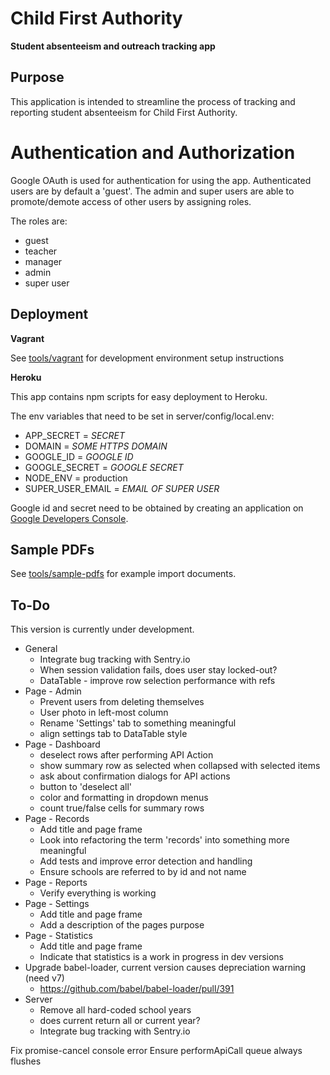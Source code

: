 # Child First Authority
**Student absenteeism and outreach tracking app**

<!--To be re-enabled when CI fully configured-->
<!--[![Build Status](https://travis-ci.org/child-first-authority-fcc-project/webapp.svg)](https://travis-ci.org/child-first-authority-fcc-project/webapp)-->

## Purpose

This application is intended to streamline the process of tracking and reporting student absenteeism for Child First Authority.

# Authentication and Authorization

Google OAuth is used for authentication for using the app. Authenticated users are by default a 'guest'. The admin and super users are able to promote/demote 
access of other users by assigning roles.

The roles are:

  - guest
  - teacher
  - manager
  - admin
  - super user

## Deployment

**Vagrant**

See [tools/vagrant](https://github.com/freeCodeCamp/child-first-authority/tree/master/tools/vagrant) for development environment setup instructions

**Heroku**

This app contains npm scripts for easy deployment to Heroku.

The env variables that need to be set in server/config/local.env:

- APP_SECRET = *SECRET*
- DOMAIN = *SOME HTTPS DOMAIN*
- GOOGLE_ID = *GOOGLE ID*
- GOOGLE_SECRET = *GOOGLE SECRET*
- NODE_ENV = production
- SUPER_USER_EMAIL = *EMAIL OF SUPER USER*

Google id and secret need to be obtained by creating an application on [Google Developers Console](https://console.developers.google.com/project). 

## Sample PDFs

See [tools/sample-pdfs](https://github.com/freeCodeCamp/child-first-authority/tree/master/tools/sample-pdfs) for example import documents.

## To-Do

This version is currently under development.

* General
  * Integrate bug tracking with Sentry.io
  * When session validation fails, does user stay locked-out? 
  * DataTable - improve row selection performance with refs
* Page - Admin
  * Prevent users from deleting themselves
  * User photo in left-most column
  * Rename 'Settings' tab to something meaningful
  * align settings tab to DataTable style
* Page - Dashboard
  * deselect rows after performing API Action
  * show summary row as selected when collapsed with selected items
  * ask about confirmation dialogs for API actions
  * button to 'deselect all'
  * color and formatting in dropdown menus
  * count true/false cells for summary rows
* Page - Records
  * Add title and page frame
  * Look into refactoring the term 'records' into something more meaningful
  * Add tests and improve error detection and handling
  * Ensure schools are referred to by id and not name
* Page - Reports
  * Verify everything is working
* Page - Settings
  * Add title and page frame
  * Add a description of the pages purpose
* Page - Statistics
  * Add title and page frame
  * Indicate that statistics is a work in progress in dev versions
* Upgrade babel-loader, current version causes depreciation warning (need v7)
  * https://github.com/babel/babel-loader/pull/391
* Server
  * Remove all hard-coded school years
  * does current return all or current year?
  * Integrate bug tracking with Sentry.io


Fix promise-cancel console error
Ensure performApiCall queue always flushes